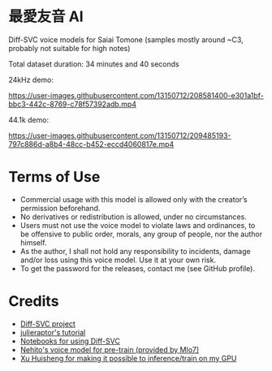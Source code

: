# 最愛友音 AI
Diff-SVC voice models for Saiai Tomone (samples mostly around ~C3, probably not suitable for high notes)

Total dataset duration: 34 minutes and 40 seconds

24kHz demo:

https://user-images.githubusercontent.com/13150712/208581400-e301a1bf-bbc3-442c-8769-c78f57392adb.mp4

44.1k demo:

https://user-images.githubusercontent.com/13150712/209485193-797c886d-a8b4-48cc-b452-eccd4060817e.mp4

# Terms of Use
- Commercial usage with this model is allowed only with the creator’s permission beforehand.
- No derivatives or redistribution is allowed, under no circumstances.
- Users must not use the voice model to violate laws and ordinances, to be offensive to public order, morals, any group of people, nor the author himself.
- As the author, I shall not hold any responsibility to incidents, damage and/or loss using this voice model. Use it at your own risk.
- To get the password for the releases, contact me (see GitHub profile).


# Credits
- [Diff-SVC project](https://github.com/prophesier/diff-SVC)
- [julieraptor's tutorial](https://docs.google.com/document/d/1nA3PfQ-BooUpjCYErU-BHYvg2_NazAYJ0mvvmcjG40o/edit)
- [Notebooks for using Diff-SVC](https://github.com/haru0l/Diff-SVC-notebooks)
- [Nehito's voice model for pre-train (provided by Mlo7)](https://github.com/haru0l/Diff-SVC-notebooks/releases/download/models/nehito.ckpt)
- [Xu Huisheng for making it possible to inference/train on my GPU](https://github.com/xuhuisheng/rocm-gfx803)

